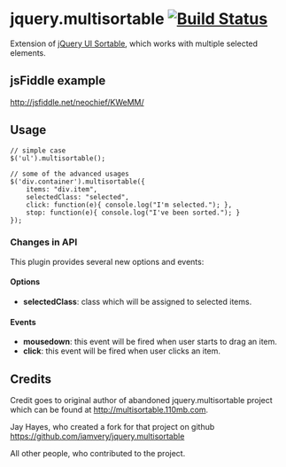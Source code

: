 # jquery.multisortable [![Build Status](https://travis-ci.org/shvetsgroup/jquery.multisortable.png)](https://travis-ci.org/shvetsgroup/jquery.multisortable)

Extension of [jQuery UI Sortable](http://jqueryui.com/sortable/), which works with multiple selected elements.

## jsFiddle example

http://jsfiddle.net/neochief/KWeMM/

## Usage

```
// simple case
$('ul').multisortable();

// some of the advanced usages
$('div.container').multisortable({
	items: "div.item",
	selectedClass: "selected",
	click: function(e){ console.log("I'm selected."); },
	stop: function(e){ console.log("I've been sorted."); }
});
```

### Changes in API

This plugin provides several new options and events:

#### Options

* **selectedClass**: class which will be assigned to selected items.

#### Events

* **mousedown**: this event will be fired when user starts to drag an item.
* **click**: this event will be fired when user clicks an item.

## Credits

Credit goes to original author of abandoned jquery.multisortable project which can be found at <http://multisortable.110mb.com>.

Jay Hayes, who created a fork for that project on github <https://github.com/iamvery/jquery.multisortable>

All other people, who contributed to the project.
